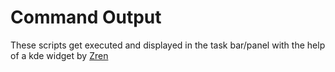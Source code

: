 # Command Output

These scripts get executed and displayed in the task bar/panel with the
help of a kde widget by [Zren](https://github.com/Zren/plasma-applet-commandoutput)
